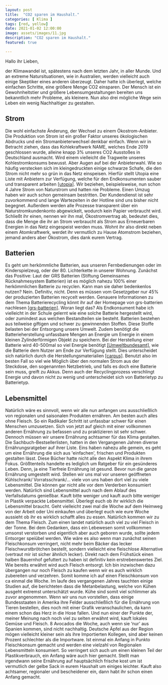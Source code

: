 ```yaml
---
layout: post
title:  "CO2 sparen im Haushalt."
categories: [ Klima ]
tags: [red, yellow]
date: 2021-01-02 12:00:00
image: assets/images/11.jpg   
description: "CO2 sparen im Haushalt."
featured: true

---
```


Hallo ihr Lieben,

der Klimawandel ist, spätestens nach dem letzten Jahr, in aller Munde. Und an extreme Natursituationen, wie in Australien, werden vielleicht auch einige Skeptiker eines anderen überzeugt.
Daher hatte ich überlegt, welche einfachen Schritte, eine größere Menge CO2 einsparen. Der Mensch ist ein Gewohnheitstier und größere Lebensumgestaltungen bereiten uns bekanntlich mehr Probleme, als kleinere.
Nun also drei mögliche Wege sein Leben ein wenig Nachhaltiger zu gestalten.

Strom
------
Die wohl einfachste Änderung, der Wechsel zu einem Ökostrom-Anbieter. Die Produktion von Strom ist ein großer Faktor unseres ökologischen Abdrucks und ein Stromanbieterwechsel denkbar einfach. Wenn wir in Betracht ziehen, dass das Kohlekraftwerk NAME, welches Ende 2019 geschlossen wurde, alleine knapp 3% unseres CO2 Ausstoßes in Deutschland ausmacht. Wird einem vielleicht die Tragweite unseres Kohlestromkonsums bewusst.
Aber Augen auf bei der Anbieterwahl. Wie so häufig verstecken sich im kleingedruckten einige schwarze Schafe, die den Strom nicht mehr so grün in das Netz einspeisen. Hierfür stellt Utopia eine Liste mit Anbietern zur Verfügung, welche für den Endkonsumenten sauber und transparent arbeiten [[utopia]][1].
Wir beziehen, beispielsweise, nun schon 4 Jahre Strom von Naturstrom und hatten nie Probleme. Einen Umzug haben wir auch schon gemeinsam bestritten. Der Kundendienst ist sehr zuvorkommend und lange Wartezeiten in der Hotline sind uns bisher nicht begegnet. Außerdem werden alle Prozesse transparent über ein Naturstromkundenkonto abgewickelt, wodurch kein Papier verbraucht wird.
Schließt ihr einen, nennen wir ihn mal, Ökostromvertrag ab, bedeutet dies, dass die Menge die ihr an Strom verbraucht als Strom aus Erneuerbaren Energien in das Netz eingespeist werden muss. Wohnt ihr also direkt neben einem Atomkraftwerk, werdet ihr vermutlich zu Hause Atomstrom beziehen, jemand anders aber Ökostrom, dies dank eurem Vertrag.

Batterien
------
Es geht um herkömmliche Batterien, aus unseren Fernbedienungen oder im Kinderspielzeug, oder der 80. Lichterkette in unserer Wohnung.
Zunächst das Positive: Laut der GRS Batterien (Stiftung Gemeinsames Rücknahmesystem Batterien) ist es möglich nahezu 100% einer herkömmlichen Batterie zu recyclen. Kann man sie daher bedenkenlos nutzen? Nein. Definitiv, nicht.  Denn es müssen vom Gesetzgeber nur 45% der produzierten Batterien recycelt werden.
Genauere Informationen zu dem Thema Batterierecycling könnt ihr auf der Homepage von grs-batterien nachlesen [[grs-batterien]][2].
Woran liegt das?
Als Endkonsument habe ich vielleicht in der Schule gelernt wie eine solche Batterie hergestellt wird, oder zumindest aus welchen Bestandteilen sie besteht. Batterien bestehen aus teilweise giftigen und schwer zu gewinnenden Stoffen. Diese Stoffe belasten bei der Entsorgung unsere Umwelt.
Zudem benötigt die Batterieherstellung unfassbare Mengen an Energie um Energie in einem kleinen Zylinderförmigen Objekt zu speichern. Bei der Herstellung einer Batterie wird 40-500mal  so viel Energie benötigt [[Umweltbundesamt]][5], wie die Batterie dem Nutzer am Ende zur Verfügung stellt. Dies unterscheidet sich natürlich durch die Herstellungsmaterialien [[carpus]][4].
Benutzt also im besten Fall so viel wie Möglich über den normalen Strom aus der Steckdose, den sogenannten Netzbetrieb, und falls es doch eine Batterie sein muss, greift zu Akkus. Denn auch der Recyclingprozess verschlingt Energie und davon nicht zu wenig und unterscheidet sich von Batterietyp zu Batterietyp.


Lebensmittel
------
Natürlich wäre es sinnvoll, wenn wir alle nun anfangen uns ausschließlich von regionalen und saisonalen Produkten ernähren. Am besten auch alles ohne Fleisch. So ein Radikaler Schritt ist unfassbar schwer für einen Menschen umzusetzen. Sich von jetzt auf gleich mit einer vollkommen anderen Ernährung zu befassen und zu praktizieren ist sehr schwer. Dennoch müssen wir unsere Ernährung achtsamer für das Klima gestalten. Die Sachbuch-Bestsellerlisten, hatten in den Vergangenen Jahren diverse Ernährungsratgeber auf ihrer Liste. Eins haben nahezu alle gemein, es geht um eine Ernährung die sich aus 'einfachen', frischen und Produkten gestalten lässt. Diese Bücher hatte nicht alle den Aspekt Klima in ihrem Fokus. Größtenteils handelte es lediglich um Ratgeber für ein gesünderes Leben. Denn, ja eine Tierfreie Ernährung ist gesund.
Bevor nun die ganze Ernährung umgestellt wird.
Stellen wir uns mal vor unseren geöffneten Kühlschrank/ Vorratsschrank/… viele von uns haben dort viel zu viele Lebensmittel. Die können gar nicht alle vor dem Verderben konsumiert werden. Natürlich sind Lebensmittel auch nach dem Ablauf des Verfallsdatums genießbar. Kauft bitte weniger und kauft auch bitte weniger in Plastik verpackte Lebensmittel. Überlegt euch ob ihr wirklich die Lebensmittel braucht. Geht vielleicht zwei mal die Woche auf dem Heimweg von der Arbeit oder Uni einkaufen und überlegt euch wie eure Woche aussieht ob ihr es wirklich schafft alles zu essen.
Natürlich kommen wir zu dem Thema Fleisch. Zum einen landet natürlich auch viel zu viel Fleisch in der Tonne. Bei dem Gedanken, dass ein Lebewesen somit vollkommen umsonst verstorben und eigentlich aber auch geboren wurde, sollte jedem Entsorger speiübel werden. Wie wäre es also wenn man zunächst seinen Fleischkonsum verringert, nicht mehr beim Bäcker das lecker Fleischwurstbrötchen bestellt, sondern vielleicht eine fleischlose Alternative (vertraut mir ist sicher ähnlich lecker). Direkt nach dem Frühstück einen halben Bauernhof gefuttert zu haben ist definitiv kein erstrebenswertes Ziel. Wie bereits erwähnt wird auch Fleisch entsorgt. Ich bin inzwischen dazu übergangen nur noch Fleisch zu kaufen wenn wir es auch wirklich zubereiten und verzehren. Somit komme ich auf einen Fleischkonsum von ca einmal die Woche. Im laufe des vergangenen Jahres tauchten einige Studien auf, die berichteten dass die Metanbelastung, welche von Kühen ausgeht extremst unterschätzt wurde. Kühe sind somit viel schlimmer als zuvor angenommen. Wenn wir uns nun vorstellen, dass einige Bundesstaaten in Amerika ihre Felder ausschließlich für die Ernährung von Tieren bestellen, dies noch mit einer Grafik veranschaulichen, da kann einem schon das Herz in die Hose fallen.
Und nun einer der Punkte der, meiner Meinung nach noch viel zu selten erwähnt wird, kauft lokales Gemüse und Fleisch. 8 Avocados die Woche, auch wenn sie ‘nur’ aus Spanien kommen, sind nicht nachhaltig. Deutsche Äpfel aus der Region mögen vielleicht kleiner sein als ihre Importierten Kollegen, sind aber keinen Prozent schlechter als die Importware.
Ist einmal ein Anfang in Punkto Fleischkonsum gemacht und werden eine vielzahl von Regionalen Lebensmitteln konsumiert. So verringert sich auch um einen kleinen Teil der Plastikverbrauch, ein Anfang wäre auch hier gemacht. Stellt man irgendwann seine Ernährung auf hauptsächlich frische kost um ist vermutlich der gelbe Sack in eurem Haushalt um einiges leichter.
Kauft also achtsamer, regionaler und bescheidener ein, dann habt ihr schon einen Anfang gemacht.

[1]: https://utopia.de/bestenlisten/die-besten-oekostrom-anbieter/
[2]: http://www.grs-batterien.de/verbraucher/ueber-batterierecycling.html
[3]: https://thedriven.io/2020/02/26/new-tesla-battery-a-combination-of-dry-cell-and-supercapacitor/
[4]: https://www.carpus.org/content/media/548.pdf
[5]: https://www.umweltbundesamt.de/umwelttipps-fuer-den-alltag/elektrogeraete/batterien-akkus#gewusst-wie
